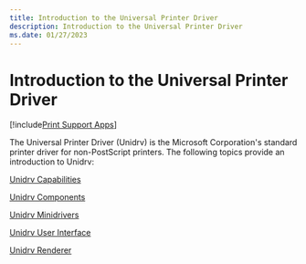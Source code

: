 ```yaml
---
title: Introduction to the Universal Printer Driver
description: Introduction to the Universal Printer Driver
ms.date: 01/27/2023
---
```


# Introduction to the Universal Printer Driver

[!include[Print Support Apps](../includes/print-support-apps.md)]

The Universal Printer Driver (Unidrv) is the Microsoft Corporation's standard printer driver for non-PostScript printers. The following topics provide an introduction to Unidrv:

[Unidrv Capabilities](unidrv-capabilities.md)

[Unidrv Components](unidrv-components.md)

[Unidrv Minidrivers](unidrv-minidrivers.md)

[Unidrv User Interface](unidrv-user-interface.md)

[Unidrv Renderer](unidrv-renderer.md)
